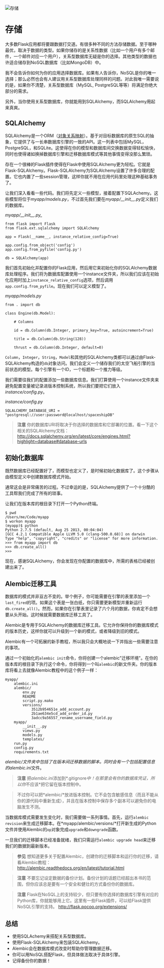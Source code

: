 ![存储](images/storing.png)

# 存储

大多数Flask应用都将要跟数据打交道。有很多种不同的方法存储数据。至于哪种最优，取决于数据的类型。如果你储存的是关系性数据（比如一个用户有多个邮件，一个邮件对应一个用户），关系型数据库无疑是你的选择。其他类型的数据也许适合储存到NoSQL数据库（比如MongoDB）中。

我不会告诉你如何为你的应用选择数据库。如果有人告诉你，NoSQL是你的唯一选择；那么必然也会有人建议用关系型数据库处理同样的问题。对此我唯一需要说的是，如果你不清楚，关系型数据库（MySQL, PostgreSQL等等）将满足你绝大部分的需求。

另外，当你使用关系型数据库，你就能用到SQLAlchemy，而SQLAlchemy用起来真爽。

## SQLAlchemy

SQLAlchemy是一个ORM（[对象关系映射](http://zh.wikipedia.org/wiki/%E5%AF%B9%E8%B1%A1%E5%85%B3%E7%B3%BB%E6%98%A0%E5%B0%84)）。基于对目标数据库的原生SQL的抽象，它提供了与一长串数据库引擎的一致的API。这一列表中包括MySQL，PostgreSQL，和SQLite。这使得在你的模型和数据库间交换数据变得轻松愉快，同时也使得诸如换掉数据库引擎和迁移数据库模式等其他事情变得没那么繁琐。

存在一个很棒的Flask插件使得在Flask中使用SQLAlchemy更为轻松。它就是Flask-SQLAlchemy。Flask-SQLAlchemy为SQLAlchemy设置了许多合理的配置。它也内置了一些session管理，这样你就不用在应用代码里处理这种基础事务了。

让我们深入看看一些代码。我们将先定义一些模型，接着配置下SQLAchemy。这些模型将位于*myapp/models.py*，不过首先我们要在*myapp/\_\_init\_\_.py*定义我们的数据库。

<em>myapp/\_\_init\_\_.py_</em>
```
from flask import Flask
from flask.ext.sqlalchemy import SQLAlchemy

app = Flask(__name__, instance_relative_config=True)

app.config.from_object('config')
app.config.from_pyfile('config.py')

db = SQLAlchemy(app)
```

我们首先初始化并配置你的Flask应用，然后用它来初始化你的SQLAlchemy数据库处理程序。我们将为数据库配置使用一个instance文件夹，所以我们应该在初始化应用时加上`instance_relative_config`选项，然后调用`app.config.from_pyfile`。现在我们可以定义模型了。

_myapp/models.py_
```
from . import db

class Engine(db.Model):

    # Columns

    id = db.Column(db.Integer, primary_key=True, autoincrement=True)

    title = db.Column(db.String(128))

    thrust = db.Column(db.Integer, default=0)
```

`Column`，`Integer`，`String`，`Model`和其他的SQLAlchemy类都可以通过由Flask-SQLAlchemy构造的`db`对象访问。我们会定义一个储存我们的太空飞船引擎的当前状态的模型。每个引擎有一个ID，一个标题和一个推力等级。

我们需要往我们的配置添加一些数据库信息。我们打算使用一个instance文件夹来避免配置变量被记录进版本控制系统，所以我们要把它们放入*instance/config.py*。

_instance/config.py_
```
SQLALCHEMY_DATABASE_URI = "postgresql://user:password@localhost/spaceshipDB"
```

> **注意**
> 你的数据库URI将取决于你选择的数据库和它部署的位置。看一下这个相关的SQLAlchemy文档：
> <http://docs.sqlalchemy.org/en/latest/core/engines.html?highlight=database#database-urls>

## 初始化数据库

既然数据库已经配置好了，而模型也定义了，是时候初始化数据库了。这个步骤从由模型定义中创建数据库模式开始。

通常这会是非常痛苦的过程。不过幸运的是，SQLAlchemy提供了一个十分酷的工具帮我们完成了所有的琐事。

让我们在版本库的根目录下打开一个Python终端。

```
$ pwd
/Users/me/Code/myapp
$ workon myapp
(myapp)$ python
Python 2.7.5 (default, Aug 25 2013, 00:04:04)
[GCC 4.2.1 Compatible Apple LLVM 5.0 (clang-500.0.68)] on darwin
Type "help", "copyright", "credits" or "license" for more information.
>>> from myapp import db
>>> db.create_all()
>>>
```

现在，感谢SQLAlchemy，你会发现在你配置的数据库中，所需的表格已经被创建出来了。

## Alembic迁移工具

数据库的模式并非亘古不变的。举个例子，你可能需要在引擎的表里添加一个`last_fired`的项。如果这个表是一张白纸，你只需要更新模型并重新运行`db.create_all()`。然而，如果你在引擎表里记录了六个月的数据，你肯定不会想要从头开始。这时候就需要数据库迁移工具了。

Alembic是专用于SQLAlchemy的数据库迁移工具。它允许你保持你的数据库模式的版本历史，这样你就可以升级到一个新的模式，或者降级到旧的模式。

Alembic有一个可拓展的新手教程，所以我只会大概地说一下并指出一些需要注意的事项。

通过一个初始化的`alembic init`命令，你将创建一个alembic"迁移环境"。在你的版本库的根目录下执行这个命令，你将得到一个叫`alembic`的新文件夹。你的版本库将看上去就像Alembic教程中的这个例子一样：

```
myapp/
	alembic.ini
    alembic/
        env.py
        README
        script.py.mako
        versions/
            3512b954651e_add_account.py
            2b1ae634e5cd_add_order_id.py
            3adcc9a56557_rename_username_field.py
    myapp/
    	__init__.py
        views.py
        models.py
      	templates/
    run.py
    config.py
    requirements.txt

```

*alembic/*文件夹中包括了在版本间迁移数据的脚本。同时会有一个包括配置信息的*alembic.ini*文件。

> **注意**
> 把*alembic.ini*添加到*.gitignore*中！在那里会有你的数据库凭证，所以你*不应该*把它留在版本控制中。

> 不过你可以把*alembic/*放进版本控制。它不会包含敏感信息（而且不能从你的源代码中重新生成），并且在版本控制中保存多个副本可以避免你的电脑发生不测。

当数据库模式需要发生变化时，我们需要做一系列事情。首先，运行`alembic revision`来生成迁移脚本。在*myapp/alembic/versions/*打开新生成的Python文件并使用Alembic的`op`对象完成`upgrade`和`downgrade`函数。

一旦我们的迁移脚本已经准备就绪，我们只需运行`alembic upgrade head`来迁移我们的数据到最新版本。

> **参见**
> 想知道更多关于配置Alembic，创建你的迁移脚本和运行你的迁移，请看Alembic教程：
> <http://alembic.readthedocs.org/en/latest/tutorial.html>

> **注意**
> 不要忘记设定数据的备份计划。备份计划的话题已经超出本书的范围，但你应该总是要有一个安全和健壮的方式备份你的数据库。

> **注意**
> Flask在NoSQL上的支持较少，但只要有你选择的数据库引擎有对应的Python库，你就能够用上它。这里有一些Flask插件，可以给Flask提供NoSQL引擎的支持。
> <http://flask.pocoo.org/extensions/>

## 总结

- 使用SQLAchemy来搭配关系型数据库。
- 使用Flask-SQLAlchemy来包装SQLAlchemy。
- Alembic会在数据库模式改变时帮助你管理数据迁移。
- 你可以用NoSQL搭配Flask，但具体做法取决于具体引擎。
- 记得备份你的数据！
